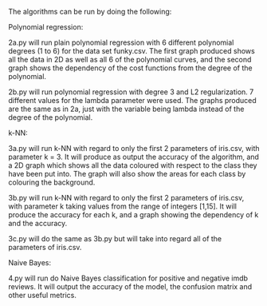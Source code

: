 The algorithms can be run by doing the following:

Polynomial regression:

2a.py will run plain polynomial regression with 6 different polynomial degrees (1 to 6) for the data set funky.csv. The first graph produced shows all the data in 2D as well as all 6 of the polynomial curves, and the second graph shows the dependency of the cost functions from the degree of the polynomial.

2b.py will run polynomial regression with degree 3 and L2 regularization. 7 different values for the lambda parameter were used. The graphs produced are the same as in 2a, just with the variable being lambda instead of the degree of the polynomial.

k-NN:

3a.py will run k-NN with regard to only the first 2 parameters of iris.csv, with parameter k = 3. It will produce as output the accuracy of the algorithm, and a 2D graph which shows all the data coloured with respect to the class they have been put into. The graph will also show the areas for each class by colouring the background.

3b.py will run k-NN with regard to only the first 2 parameters of iris.csv, with parameter k taking values from the range of integers [1,15]. It will produce the accuracy for each k, and a graph showing the dependency of k and the accuracy.

3c.py will do the same as 3b.py but will take into regard all of the parameters of iris.csv.

Naive Bayes:

4.py will run do Naive Bayes classification for positive and negative imdb reviews. It will output the accuracy of the model, the confusion matrix and other useful metrics.
